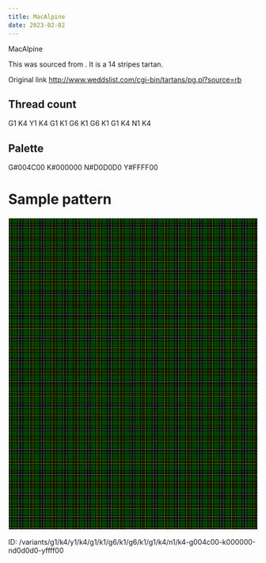 ```yaml
---
title: MacAlpine
date: 2023-02-02
---
```

MacAlpine

This was sourced from <no value>.  It is a 14 stripes tartan.

Original link http://www.weddslist.com/cgi-bin/tartans/pg.pl?source=rb

## Thread count
G1 K4 Y1 K4 G1 K1 G6 K1 G6 K1 G1 K4 N1 K4

## Palette
G#004C00 K#000000 N#D0D0D0 Y#FFFF00

# Sample pattern

![Tartan detail](tartan.png "G1 K4 Y1 K4 G1 K1 G6 K1 G6 K1 G1 K4 N1 K4 tartan")

ID: /variants/g1/k4/y1/k4/g1/k1/g6/k1/g6/k1/g1/k4/n1/k4-g004c00-k000000-nd0d0d0-yffff00